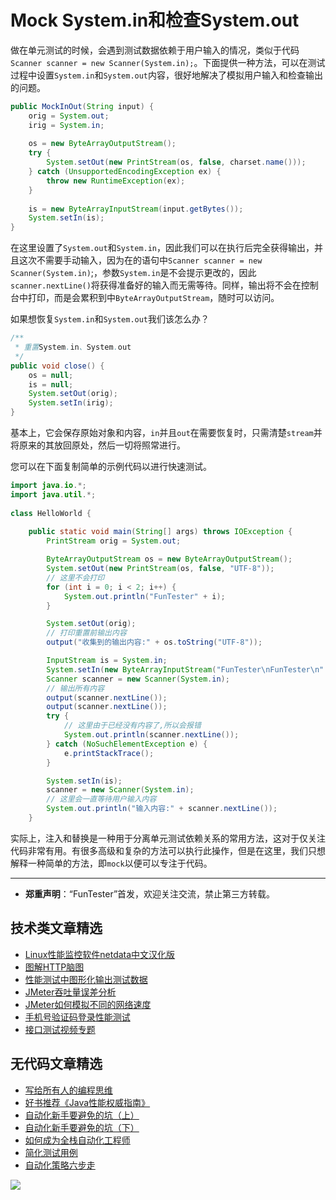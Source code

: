# Mock System.in和检查System.out



做在单元测试的时候，会遇到测试数据依赖于用户输入的情况，类似于代码`Scanner scanner = new Scanner(System.in);`。下面提供一种方法，可以在测试过程中设置`System.in`和`System.out`内容，很好地解决了模拟用户输入和检查输出的问题。

```Java
public MockInOut(String input) {
    orig = System.out;
    irig = System.in;
 
    os = new ByteArrayOutputStream();
    try {
        System.setOut(new PrintStream(os, false, charset.name()));
    } catch (UnsupportedEncodingException ex) {
        throw new RuntimeException(ex);
    }
 
    is = new ByteArrayInputStream(input.getBytes());
    System.setIn(is);
}
```

在这里设置了`System.out`和`System.in`，因此我们可以在执行后完全获得输出，并且这次不需要手动输入，因为在的语句中`Scanner scanner = new Scanner(System.in)`;，参数`System.in`是不会提示更改的，因此`scanner.nextLine()`将获得准备好的输入而无需等待。同样，输出将不会在控制台中打印，而是会累积到中`ByteArrayOutputStream`，随时可以访问。

如果想恢复`System.in`和`System.out`我们该怎么办？

```Java
/**
 * 重置System.in、System.out
 */
public void close() {
    os = null;
    is = null;
    System.setOut(orig);
    System.setIn(irig);
}
```

基本上，它会保存原始对象和内容，`in`并且`out`在需要恢复时，只需清楚`stream`并将原来的其放回原处，然后一切将照常进行。

您可以在下面复制简单的示例代码以进行快速测试。

```Java
import java.io.*;
import java.util.*;
 
class HelloWorld {
    
    public static void main(String[] args) throws IOException {
        PrintStream orig = System.out;

        ByteArrayOutputStream os = new ByteArrayOutputStream();
        System.setOut(new PrintStream(os, false, "UTF-8"));
        // 这里不会打印
        for (int i = 0; i < 2; i++) {
            System.out.println("FunTester" + i);
        }

        System.setOut(orig);
        // 打印重置前输出内容
        output("收集到的输出内容:" + os.toString("UTF-8"));

        InputStream is = System.in;
        System.setIn(new ByteArrayInputStream("FunTester\nFunTester\n".getBytes()));
        Scanner scanner = new Scanner(System.in);
        // 输出所有内容
        output(scanner.nextLine());
        output(scanner.nextLine());
        try {
            // 这里由于已经没有内容了,所以会报错
            System.out.println(scanner.nextLine());
        } catch (NoSuchElementException e) {
            e.printStackTrace();
        }

        System.setIn(is);
        scanner = new Scanner(System.in);
        // 这里会一直等待用户输入内容
        System.out.println("输入内容:" + scanner.nextLine());
    }
```

实际上，注入和替换是一种用于分离单元测试依赖关系的常用方法，这对于仅关注代码非常有用。有很多高级和复杂的方法可以执行此操作，但是在这里，我们只想解释一种简单的方法，即`mock`以便可以专注于代码。

---
* **郑重声明**：“FunTester”首发，欢迎关注交流，禁止第三方转载。

## 技术类文章精选

- [Linux性能监控软件netdata中文汉化版](https://mp.weixin.qq.com/s/fdXtK-5WwKnxjLZdyg6-nA)
- [图解HTTP脑图](https://mp.weixin.qq.com/s/100Vm8FVEuXs0x6rDGTipw)
- [性能测试中图形化输出测试数据](https://mp.weixin.qq.com/s/EMvpYIsszdwBJFPIxztTvA)
- [JMeter吞吐量误差分析](https://mp.weixin.qq.com/s/jHKmFNrLmjpihnoigNNCSg)
- [JMeter如何模拟不同的网络速度](https://mp.weixin.qq.com/s/1FCwNN2htfTGF6ItdkcCzw)
- [手机号验证码登录性能测试](https://mp.weixin.qq.com/s/i-j8fJAdcsJ7v8XPOnPDAw)
- [接口测试视频专题](https://mp.weixin.qq.com/s/4mKpW3QiVRee3kcVOSraog)

## 无代码文章精选

- [写给所有人的编程思维](https://mp.weixin.qq.com/s/Oj33UCnYfbUgzsBzEm2GPQ)
- [好书推荐《Java性能权威指南》](https://mp.weixin.qq.com/s/YWd5Yx6n7887g1lMLTcsWQ)
- [自动化新手要避免的坑（上）](https://mp.weixin.qq.com/s/MjcX40heTRhEgCFhInoqYQ)
- [自动化新手要避免的坑（下）](https://mp.weixin.qq.com/s/azDUo1IO5JgkJIS9n1CMRg)
- [如何成为全栈自动化工程师](https://mp.weixin.qq.com/s/j2rQ3COFhg939KLrgKr_bg)
- [简化测试用例](https://mp.weixin.qq.com/s/BhwfDqhN9yoa3Iul_Eu5TA)
- [自动化策略六步走](https://mp.weixin.qq.com/s/He69k8iCKhTKD1j-yV6M5g)


![](https://mmbiz.qpic.cn/mmbiz_jpg/13eN86FKXzCxr0Sa2MXpNKicZE024zJm73r4hrjticMMYViagtaSXxwsyhmRmOrdXPXfS5zB2ILHtaqNSoWGRwa8Q/640?wx_fmt=jpeg&tp=webp&wxfrom=5&wx_lazy=1&wx_co=1)
